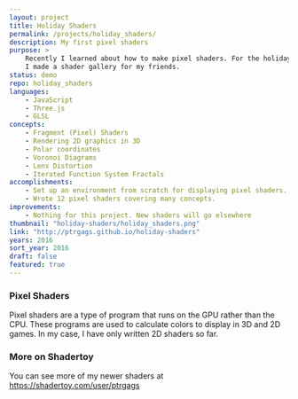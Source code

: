 ```yaml
---
layout: project
title: Holiday Shaders
permalink: /projects/holiday_shaders/
description: My first pixel shaders
purpose: >
    Recently I learned about how to make pixel shaders. For the holidays,
    I made a shader gallery for my friends.
status: demo
repo: holiday_shaders
languages:
    - JavaScript
    - Three.js
    - GLSL
concepts:
    - Fragment (Pixel) Shaders
    - Rendering 2D graphics in 3D
    - Polar coordinates
    - Voronoi Diagrams
    - Lens Distortion
    - Iterated Function System Fractals
accomplishments:
    - Set up an environment from scratch for displaying pixel shaders.
    - Wrote 12 pixel shaders covering many concepts.
improvements:
    - Nothing for this project. New shaders will go elsewhere
thumbnail: "holiday-shaders/holiday_shaders.png"
link: "http://ptrgags.github.io/holiday-shaders"
years: 2016
sort_year: 2016
draft: false
featured: true
---
```

### Pixel Shaders

Pixel shaders are a type of program that runs on the GPU rather than the CPU.
These programs are used to calculate colors to display in 3D and 2D games. In
my case, I have only written 2D shaders so far.

### More on Shadertoy

You can see more of my newer shaders at https://shadertoy.com/user/ptrgags
